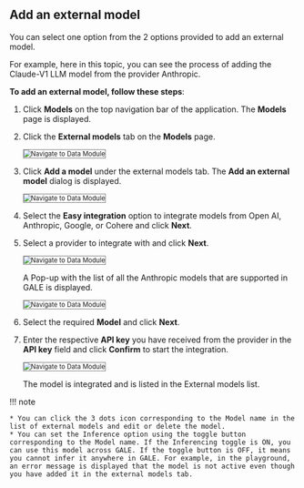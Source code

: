 ## **Add an external model**

You can select one option from the 2 options provided to add an external model.

For example, here in this topic, you can see the process of adding the Claude-V1 LLM model from the provider Anthropic.

**To add an external model, follow these steps**:

1. Click **Models** on the top navigation bar of the application. The **Models** page is displayed.
2. Click the **External models** tab on the **Models** page.

    <img src="../images/navigate-to-data-module.png" alt="Navigate to Data Module" title="Navigate to Data Module" style="border: 1px solid gray; zoom:80%;">

1. Click **Add a model** under the external models tab. The **Add an external model** dialog is displayed.

    <img src="../images/navigate-to-data-module.png" alt="Navigate to Data Module" title="Navigate to Data Module" style="border: 1px solid gray; zoom:80%;">

1. Select the **Easy integration** option to integrate models from Open AI, Anthropic, Google, or Cohere and click **Next**.
2. Select a provider to integrate with and click **Next**.

    <img src="../images/navigate-to-data-module.png" alt="Navigate to Data Module" title="Navigate to Data Module" style="border: 1px solid gray; zoom:80%;">

    A Pop-up with the list of all the Anthropic models that are supported in GALE is displayed.

    <img src="../images/navigate-to-data-module.png" alt="Navigate to Data Module" title="Navigate to Data Module" style="border: 1px solid gray; zoom:80%;">

1. Select the required **Model** and click **Next**.
2. Enter the respective **API key** you have received from the provider in the **API key** field and click **Confirm** to start the integration.

    <img src="../images/navigate-to-data-module.png" alt="Navigate to Data Module" title="Navigate to Data Module" style="border: 1px solid gray; zoom:80%;">

    The model is integrated and is listed in the External models list.

!!! note

    * You can click the 3 dots icon corresponding to the Model name in the list of external models and edit or delete the model.
    * You can set the Inference option using the toggle button corresponding to the Model name. If the Inferencing toggle is ON, you can use this model across GALE. If the toggle button is OFF, it means you cannot infer it anywhere in GALE. For example, in the playground, an error message is displayed that the model is not active even though you have added it in the external models tab.
